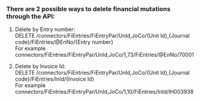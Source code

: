 ### There are 2 possible ways to delete financial mutations through the API:

1. Delete by Entry number:  
DELETE /connectors/FiEntries/FiEntryPar/UnId,JoCo/{Unit Id},{Journal code}/FiEntries/@EnNo/{Entry number}  
For example connectors/FiEntries/FiEntryPar/UnId,JoCo/1,73/FiEntries/@EnNo/70001

2. Delete by Invoice Id:  
DELETE /connectors/FiEntries/FiEntryPar/UnId,JoCo/{Unit Id},{Journal code}/FiEntries/InId/{Invoice Id}  
For example connectors/FiEntries/FiEntryPar/UnId,JoCo/1,10/FiEntries/InId/IH003938